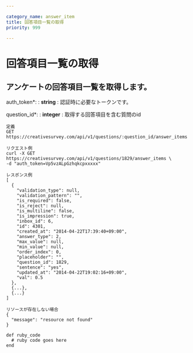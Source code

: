 ```yaml
---

category_name: answer_item
title: 回答項目一覧の取得
priority: 999

---
```


# 回答項目一覧の取得

## アンケートの回答項目一覧を取得します。

auth_token*:
: __string__
: 認証時に必要なトークンです。

question_id*:
: __integer__
: 取得する回答項目を含む質問のid

~~~
定義
GET https://creativesurvey.com/api/v1/questions/:question_id/answer_items

リクエスト例
curl -X GET https://creativesurvey.com/api/v1/questions/1829/answer_items \
-d "auth_token=Vp5vzALpGzhqkcpxxxxx"

レスポンス例
[
  {
    "validation_type": null,
    "validation_pattern": "",
    "is_required": false,
    "is_reject": null,
    "is_multiline": false,
    "is_impression": true,
    "inbox_id": 6,
    "id": 4301,
    "created_at": "2014-04-22T17:39:40+09:00",
    "answer_type": 2,
    "max_value": null,
    "min_value": null,
    "order_index": 0,
    "placeholder": "",
    "question_id": 1829,
    "sentence": "yes",
    "updated_at": "2014-04-22T19:02:16+09:00",
    "val": 0.5
  },
  {...},
  {...}
]

リソースが存在しない場合
{
  "message": "resource not found"
}
~~~

~~~
def ruby_code
  # ruby code goes here
end
~~~

